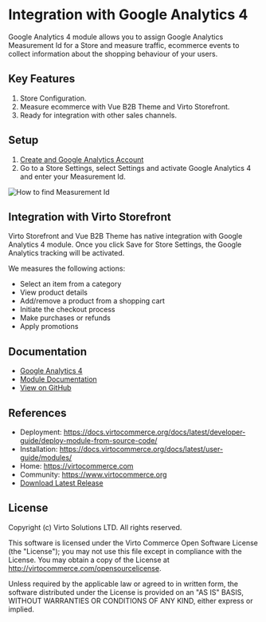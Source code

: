 # Integration with Google Analytics 4
Google Analytics 4 module allows you to assign Google Analytics Measurement Id for a Store and measure traffic, ecommerce events to collect information about the shopping behaviour of your users.

## Key Features
1. Store Configuration.
1. Measure ecommerce with Vue B2B Theme and Virto Storefront.
1. Ready for integration with other sales channels.

## Setup
1. [Create and Google Analytics Account](https://support.google.com/analytics/answer/9304153)
1. Go to a Store Settings, select Settings and activate Google Analytics 4 and enter your Measurement Id.

![How to find Measurement Id](https://storage.googleapis.com/support-kms-prod/4vzOnPW93ZjrGTZKfeIJYHXXPmpfCmc0UMHy)

## Integration with Virto Storefront
Virto Storefront and Vue B2B Theme has native integration with Google Analytics 4 module. 
Once you click Save for Store Settings, the Google Analytics tracking will be activated.

We measures the following actions:

* Select an item from a category
* View product details
* Add/remove a product from a shopping cart
* Initiate the checkout process
* Make purchases or refunds
* Apply promotions

## Documentation
* [Google Analytics 4](https://developers.google.com/analytics/devguides/collection/ga4)
* [Module Documentation](https://docs.virtocommerce.org/modules/google-ecommerce-analytics/)
* [View on GitHub](docs/index.md)

## References
* Deployment: https://docs.virtocommerce.org/docs/latest/developer-guide/deploy-module-from-source-code/
* Installation: https://docs.virtocommerce.org/docs/latest/user-guide/modules/
* Home: https://virtocommerce.com
* Community: https://www.virtocommerce.org
* [Download Latest Release](https://github.com/VirtoCommerce/google-ecommerce-analytics/releases/latest)

## License
Copyright (c) Virto Solutions LTD.  All rights reserved.

This software is licensed under the Virto Commerce Open Software License (the "License"); you
may not use this file except in compliance with the License. You may
obtain a copy of the License at http://virtocommerce.com/opensourcelicense.

Unless required by the applicable law or agreed to in written form, the software
distributed under the License is provided on an "AS IS" BASIS,
WITHOUT WARRANTIES OR CONDITIONS OF ANY KIND, either express or
implied.
